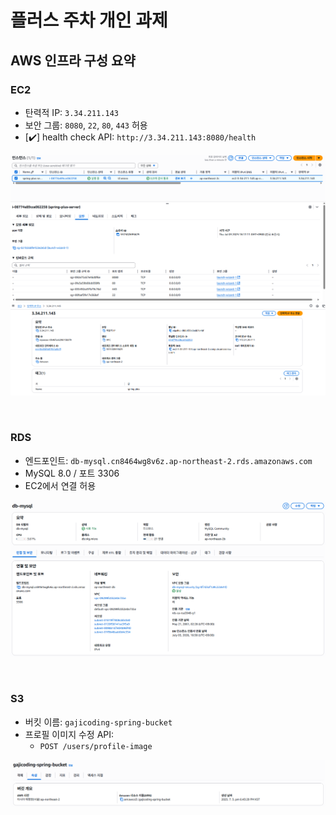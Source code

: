 # 플러스 주차 개인 과제


## AWS 인프라 구성 요약

### EC2
- 탄력적 IP: `3.34.211.143`
- 보안 그룹: `8080`, `22`, `80`, `443` 허용
- [✔️] health check API: `http://3.34.211.143:8080/health`

![img.png](images/ec2.png)
![img.png](images/eip.png)

<br>

### RDS
- 엔드포인트: `db-mysql.cn8464wg8v6z.ap-northeast-2.rds.amazonaws.com`
- MySQL 8.0 / 포트 3306
- EC2에서 연결 허용

![img.png](images/rds.png)

<br>

### S3
- 버킷 이름: `gajicoding-spring-bucket`
- 프로필 이미지 수정 API:
    - `POST /users/profile-image`

![img.png](images/s3.png)


